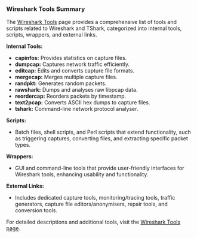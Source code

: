 ### Wireshark Tools Summary

The [Wireshark Tools](https://wiki.wireshark.org/Tools) page provides a comprehensive list of tools and scripts related to Wireshark and TShark, categorized into internal tools, scripts, wrappers, and external links.

**Internal Tools:**
- **capinfos:** Provides statistics on capture files.
- **dumpcap:** Captures network traffic efficiently.
- **editcap:** Edits and converts capture file formats.
- **mergecap:** Merges multiple capture files.
- **randpkt:** Generates random packets.
- **rawshark:** Dumps and analyses raw libpcap data.
- **reordercap:** Reorders packets by timestamp.
- **text2pcap:** Converts ASCII hex dumps to capture files.
- **tshark:** Command-line network protocol analyser.

**Scripts:**
- Batch files, shell scripts, and Perl scripts that extend functionality, such as triggering captures, converting files, and extracting specific packet types.

**Wrappers:**
- GUI and command-line tools that provide user-friendly interfaces for Wireshark tools, enhancing usability and functionality.

**External Links:**
- Includes dedicated capture tools, monitoring/tracing tools, traffic generators, capture file editors/anonymisers, repair tools, and conversion tools.

For detailed descriptions and additional tools, visit the [Wireshark Tools page](https://wiki.wireshark.org/Tools).